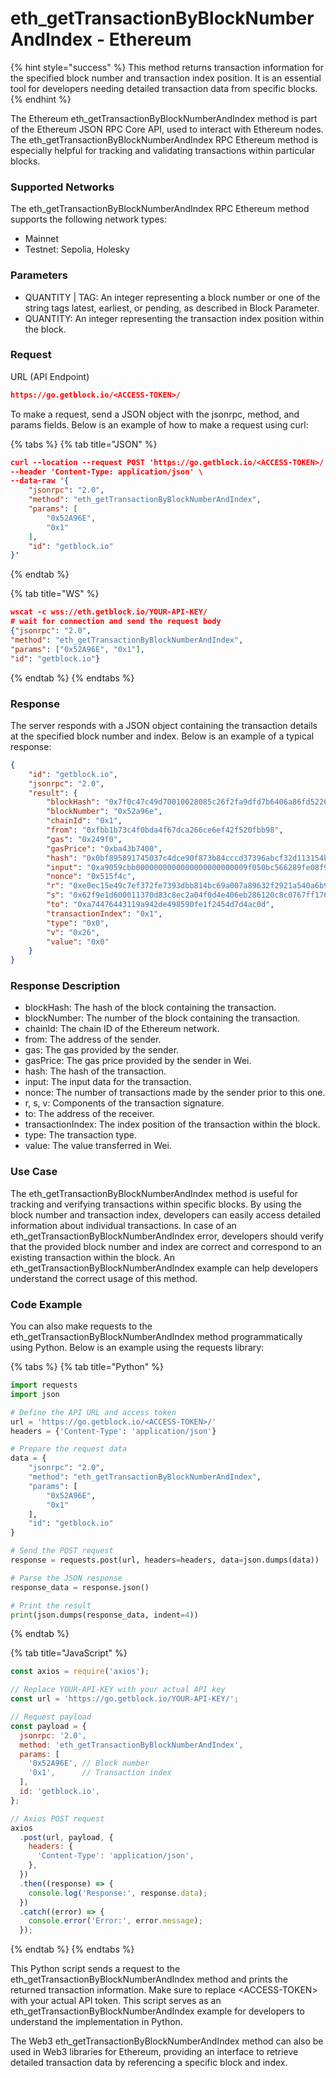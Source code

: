 # eth\_getTransactionByBlockNumberAndIndex - Ethereum

{% hint style="success" %}
This method returns transaction information for the specified block number and transaction index position. It is an essential tool for developers needing detailed transaction data from specific blocks.
{% endhint %}

The Ethereum eth\_getTransactionByBlockNumberAndIndex method is part of the Ethereum JSON RPC Core API, used to interact with Ethereum nodes. The eth\_getTransactionByBlockNumberAndIndex RPC Ethereum method is especially helpful for tracking and validating transactions within particular blocks.

### Supported Networks

The eth\_getTransactionByBlockNumberAndIndex RPC Ethereum method supports the following network types:

* Mainnet
* Testnet: Sepolia, Holesky

### Parameters

* QUANTITY | TAG: An integer representing a block number or one of the string tags latest, earliest, or pending, as described in Block Parameter.
* QUANTITY: An integer representing the transaction index position within the block.

### Request&#x20;

URL (API Endpoint)

```json
https://go.getblock.io/<ACCESS-TOKEN>/
```

To make a request, send a JSON object with the jsonrpc, method, and params fields. Below is an example of how to make a request using curl:

{% tabs %}
{% tab title="JSON" %}
```json
curl --location --request POST 'https://go.getblock.io/<ACCESS-TOKEN>/' \
--header 'Content-Type: application/json' \
--data-raw '{
    "jsonrpc": "2.0",
    "method": "eth_getTransactionByBlockNumberAndIndex",
    "params": [
        "0x52A96E",
        "0x1"
    ],
    "id": "getblock.io"
}'
```
{% endtab %}

{% tab title="WS" %}
```json
wscat -c wss://eth.getblock.io/YOUR-API-KEY/ 
# wait for connection and send the request body 
{"jsonrpc": "2.0",
"method": "eth_getTransactionByBlockNumberAndIndex",
"params": ["0x52A96E", "0x1"],
"id": "getblock.io"}
```
{% endtab %}
{% endtabs %}

### Response&#x20;

The server responds with a JSON object containing the transaction details at the specified block number and index. Below is an example of a typical response:

```json
{
    "id": "getblock.io",
    "jsonrpc": "2.0",
    "result": {
        "blockHash": "0x7f0c47c49d70010028085c26f2fa9dfd7b6406a86fd522610f70852249632a81",
        "blockNumber": "0x52a96e",
        "chainId": "0x1",
        "from": "0xfbb1b73c4f0bda4f67dca266ce6ef42f520fbb98",
        "gas": "0x249f0",
        "gasPrice": "0xba43b7400",
        "hash": "0x0bf895891745037c4dce90f873b84cccd37396abcf32d113154b82fe16016b0d",
        "input": "0xa9059cbb0000000000000000000000009f050bc566289fe08f9534eb8b5b7437071a85ca000000000000000000000000000000000000000000000589b9c8aed550c82400",
        "nonce": "0x515f4c",
        "r": "0xe0ec15e49c7ef372fe7393dbb814bc69a007a89632f2921a540a6b975a2099cf",
        "s": "0x62f9e1d600011370d83c8ec2a04f0d4e406eb286120c8c0767ff176b3ac1789d",
        "to": "0xa74476443119a942de498590fe1f2454d7d4ac0d",
        "transactionIndex": "0x1",
        "type": "0x0",
        "v": "0x26",
        "value": "0x0"
    }
}
```

### Response Description

* blockHash: The hash of the block containing the transaction.
* blockNumber: The number of the block containing the transaction.
* chainId: The chain ID of the Ethereum network.
* from: The address of the sender.
* gas: The gas provided by the sender.
* gasPrice: The gas price provided by the sender in Wei.
* hash: The hash of the transaction.
* input: The input data for the transaction.
* nonce: The number of transactions made by the sender prior to this one.
* r, s, v: Components of the transaction signature.
* to: The address of the receiver.
* transactionIndex: The index position of the transaction within the block.
* type: The transaction type.
* value: The value transferred in Wei.

### Use Case

The eth\_getTransactionByBlockNumberAndIndex method is useful for tracking and verifying transactions within specific blocks. By using the block number and transaction index, developers can easily access detailed information about individual transactions. In case of an eth\_getTransactionByBlockNumberAndIndex error, developers should verify that the provided block number and index are correct and correspond to an existing transaction within the block. An eth\_getTransactionByBlockNumberAndIndex example can help developers understand the correct usage of this method.

### Code Example

You can also make requests to the eth\_getTransactionByBlockNumberAndIndex method programmatically using Python. Below is an example using the requests library:

{% tabs %}
{% tab title="Python" %}
```python
import requests
import json

# Define the API URL and access token
url = 'https://go.getblock.io/<ACCESS-TOKEN>/'
headers = {'Content-Type': 'application/json'}

# Prepare the request data
data = {
    "jsonrpc": "2.0",
    "method": "eth_getTransactionByBlockNumberAndIndex",
    "params": [
        "0x52A96E",
        "0x1"
    ],
    "id": "getblock.io"
}

# Send the POST request
response = requests.post(url, headers=headers, data=json.dumps(data))

# Parse the JSON response
response_data = response.json()

# Print the result
print(json.dumps(response_data, indent=4))
```
{% endtab %}

{% tab title="JavaScript" %}
```javascript
const axios = require('axios');

// Replace YOUR-API-KEY with your actual API key
const url = 'https://go.getblock.io/YOUR-API-KEY/';

// Request payload
const payload = {
  jsonrpc: '2.0',
  method: 'eth_getTransactionByBlockNumberAndIndex',
  params: [
    '0x52A96E', // Block number
    '0x1',      // Transaction index
  ],
  id: 'getblock.io',
};

// Axios POST request
axios
  .post(url, payload, {
    headers: {
      'Content-Type': 'application/json',
    },
  })
  .then((response) => {
    console.log('Response:', response.data);
  })
  .catch((error) => {
    console.error('Error:', error.message);
  });

```
{% endtab %}
{% endtabs %}

This Python script sends a request to the eth\_getTransactionByBlockNumberAndIndex method and prints the returned transaction information. Make sure to replace \<ACCESS-TOKEN> with your actual API token. This script serves as an eth\_getTransactionByBlockNumberAndIndex example for developers to understand the implementation in Python.

The Web3 eth\_getTransactionByBlockNumberAndIndex method can also be used in Web3 libraries for Ethereum, providing an interface to retrieve detailed transaction data by referencing a specific block and index.
